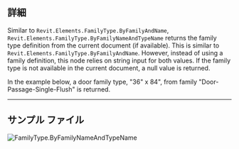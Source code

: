 ## 詳細
Similar to `Revit.Elements.FamilyType.ByFamilyAndName`, `Revit.Elements.FamilyType.ByFamilyNameAndTypeName` returns the family type definition from the current document (if available). This is similar to `Revit.Elements.FamilyType.ByFamilyAndName`. However, instead of using a family definition, this node relies on string input for both values. If the family type is not available in the current document, a null value is returned.

In the example below, a door family type, "36" x 84", from family "Door-Passage-Single-Flush" is returned.
___
## サンプル ファイル

![FamilyType.ByFamilyNameAndTypeName](./Revit.Elements.FamilyType.ByFamilyNameAndTypeName_img.jpg)

